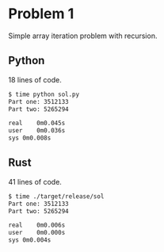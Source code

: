 # Problem 1

Simple array iteration problem with recursion.

## Python

18 lines of code.

```bash
$ time python sol.py
Part one: 3512133
Part two: 5265294

real	0m0.045s
user	0m0.036s
sys	0m0.008s
```



## Rust

41 lines of code.

```bash
$ time ./target/release/sol
Part one: 3512133
Part two: 5265294

real	0m0.006s
user	0m0.000s
sys	0m0.004s
```

